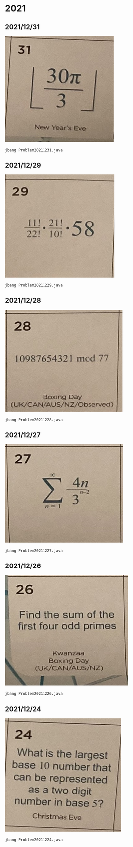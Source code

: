 # 2021

## 2021/12/31

![](./2021/20211231.png)

```
jbang Problem20211231.java
```

## 2021/12/29

![](./2021/20211229.png)

```
jbang Problem20211229.java
```

## 2021/12/28

![](./2021/20211228.png)

```
jbang Problem20211228.java
```

## 2021/12/27

![](./2021/20211227.png)

```
jbang Problem20211227.java
```

## 2021/12/26

![](./2021/20211226.png)

```
jbang Problem20211226.java
```

## 2021/12/24

![](./2021/20211224.png)

```
jbang Problem20211224.java
```
